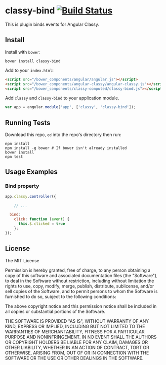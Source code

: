 classy-bind [![Build Status](https://travis-ci.org/wuxiaoying/classy-bind.svg)](https://travis-ci.org/wuxiaoying/classy-bind)
=========

This is plugin binds events for Angular Classy.

## Install

Install with `bower`:

```shell
bower install classy-bind
```

Add to your `index.html`:

```html
<script src="/bower_components/angular/angular.js"></script>
<script src="/bower_components/angular-classy/angular-classy.js"></script>
<script src="/bower_components/classy-computed/classy-bind.js"></script>
```

Add `classy` and `classy-bind` to your application module.

```javascript
var app = angular.module('app', ['classy', 'classy-bind']);
```

## Running Tests

Download this repo, `cd` into the repo's directory then run:

```shell
npm install
npm install -g bower # If bower isn't already installed
bower install
npm test
```

## Usage Examples

### Bind property

```javascript
app.classy.controller({
	
	// ...

  bind: 
    click: function (event) {
      this.$.clicked = true
    };
});
```

## License

The MIT License

Permission is hereby granted, free of charge, to any person obtaining a copy
of this software and associated documentation files (the "Software"), to deal
in the Software without restriction, including without limitation the rights
to use, copy, modify, merge, publish, distribute, sublicense, and/or sell
copies of the Software, and to permit persons to whom the Software is
furnished to do so, subject to the following conditions:

The above copyright notice and this permission notice shall be included in
all copies or substantial portions of the Software.

THE SOFTWARE IS PROVIDED "AS IS", WITHOUT WARRANTY OF ANY KIND, EXPRESS OR
IMPLIED, INCLUDING BUT NOT LIMITED TO THE WARRANTIES OF MERCHANTABILITY,
FITNESS FOR A PARTICULAR PURPOSE AND NONINFRINGEMENT. IN NO EVENT SHALL THE
AUTHORS OR COPYRIGHT HOLDERS BE LIABLE FOR ANY CLAIM, DAMAGES OR OTHER
LIABILITY, WHETHER IN AN ACTION OF CONTRACT, TORT OR OTHERWISE, ARISING FROM,
OUT OF OR IN CONNECTION WITH THE SOFTWARE OR THE USE OR OTHER DEALINGS IN
THE SOFTWARE.
